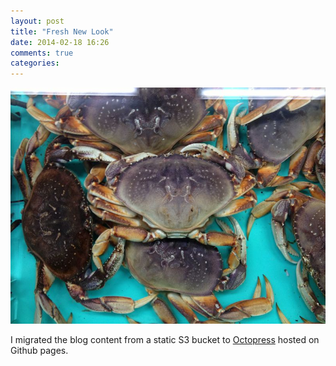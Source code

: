 ```yaml
---
layout: post
title: "Fresh New Look"
date: 2014-02-18 16:26
comments: true
categories: 
---
```


<a class="fancybox" rel="group" href="/images/2014/02/big_fresh-crabs_.jpg"><img src="/images/2014/02/small_fresh-crabs_.jpg" alt="Fresh Crabs in Seattle" /></a>

I migrated the blog content from a static S3 bucket to
[Octopress](http://octopress.org/) hosted on Github pages.
